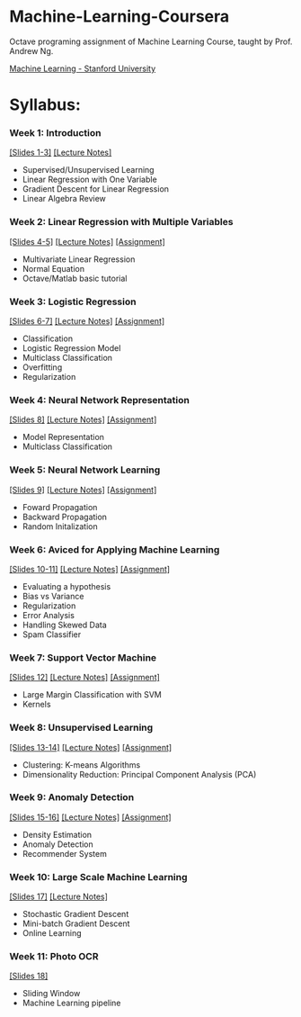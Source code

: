 # Machine-Learning-Coursera
Octave programing assignment of Machine Learning Course, taught by Prof. Andrew Ng.

[Machine Learning - Stanford University](https://www.coursera.org/learn/machine-learning)

# Syllabus:
### Week 1: Introduction
[[Slides 1-3]](https://github.com/quanghuy0497/Machine-Learning-Coursera/tree/main/Slides) 
[[Lecture Notes]](https://github.com/quanghuy0497/Machine-Learning-Coursera/blob/main/Lecture%20Notes/Lecture%20Note%2001.pdf)
- Supervised/Unsupervised Learning
- Linear Regression with One Variable
- Gradient Descent for Linear Regression
- Linear Algebra Review
### Week 2: Linear Regression with Multiple Variables
[[Slides 4-5]](https://github.com/quanghuy0497/Machine-Learning-Coursera/tree/main/Slides) 
[[Lecture Notes]](https://github.com/quanghuy0497/Machine-Learning-Coursera/blob/main/Lecture%20Notes/Lecture%20Note%2002.pdf)
[[Assignment]](https://github.com/quanghuy0497/Machine-Learning-Coursera/tree/main/machine-learning-ex1)
- Multivariate Linear Regression
- Normal Equation
- Octave/Matlab basic tutorial
### Week 3: Logistic Regression
[[Slides 6-7]](https://github.com/quanghuy0497/Machine-Learning-Coursera/tree/main/Slides) 
[[Lecture Notes]](https://github.com/quanghuy0497/Machine-Learning-Coursera/blob/main/Lecture%20Notes/Lecture%20Note%2003.pdf)
[[Assignment]](https://github.com/quanghuy0497/Machine-Learning-Coursera/tree/main/machine-learning-ex2)
- Classification
- Logistic Regression Model
- Multiclass Classification
- Overfitting
- Regularization
### Week 4: Neural Network Representation
[[Slides 8]](https://github.com/quanghuy0497/Machine-Learning-Coursera/blob/main/Slides/Lecture08%20-%20Neural%20Networks%20Representation.pdf) 
[[Lecture Notes]](https://github.com/quanghuy0497/Machine-Learning-Coursera/blob/main/Lecture%20Notes/Lecture%20Note%2004.pdf)
[[Assignment]](https://github.com/quanghuy0497/Machine-Learning-Coursera/tree/main/machine-learning-ex3)
- Model Representation
- Multiclass Classification
### Week 5: Neural Network Learning
[[Slides 9]](https://github.com/quanghuy0497/Machine-Learning-Coursera/blob/main/Slides/Lecture09%20-%20Neural%20Networks%20Learning.pdf) 
[[Lecture Notes]](https://github.com/quanghuy0497/Machine-Learning-Coursera/blob/main/Lecture%20Notes/Lecture%20Note%2005.pdf)
[[Assignment]](https://github.com/quanghuy0497/Machine-Learning-Coursera/tree/main/machine-learning-ex4)
- Foward Propagation
- Backward Propagation
- Random Initalization
### Week 6: Aviced for Applying Machine Learning
[[Slides 10-11]](https://github.com/quanghuy0497/Machine-Learning-Coursera/tree/main/Slides) 
[[Lecture Notes]](https://github.com/quanghuy0497/Machine-Learning-Coursera/blob/main/Lecture%20Notes/Lecture%20Note%2006.pdf)
[[Assignment]](https://github.com/quanghuy0497/Machine-Learning-Coursera/tree/main/machine-learning-ex5)
- Evaluating a hypothesis
- Bias vs Variance
- Regularization
- Error Analysis
- Handling Skewed Data
- Spam Classifier
### Week 7: Support Vector Machine
[[Slides 12]](https://github.com/quanghuy0497/Machine-Learning-Coursera/blob/main/Slides/Lecture12%20-%20SVM.pdf) 
[[Lecture Notes]](https://github.com/quanghuy0497/Machine-Learning-Coursera/blob/main/Lecture%20Notes/Lecture%20Note%2007.pdf)
[[Assignment]](https://github.com/quanghuy0497/Machine-Learning-Coursera/tree/main/machine-learning-ex6)
- Large Margin Classification with SVM
- Kernels
### Week 8: Unsupervised Learning
[[Slides 13-14]](https://github.com/quanghuy0497/Machine-Learning-Coursera/tree/main/Slides)
[[Lecture Notes]](https://github.com/quanghuy0497/Machine-Learning-Coursera/blob/main/Lecture%20Notes/Lecture%20Note%2008.pdf)
[[Assignment]](https://github.com/quanghuy0497/Machine-Learning-Coursera/tree/main/machine-learning-ex7)
- Clustering: K-means Algorithms
- Dimensionality Reduction: Principal Component Analysis (PCA)
### Week 9: Anomaly Detection
[[Slides 15-16]](https://github.com/quanghuy0497/Machine-Learning-Coursera/tree/main/Slides)
[[Lecture Notes]](https://github.com/quanghuy0497/Machine-Learning-Coursera/blob/main/Lecture%20Notes/Lecture%20Note%2009.pdf)
[[Assignment]](https://github.com/quanghuy0497/Machine-Learning-Coursera/tree/main/machine-learning-ex8)
- Density Estimation
- Anomaly Detection
- Recommender System
### Week 10: Large Scale Machine Learning
[[Slides 17]](https://github.com/quanghuy0497/Machine-Learning-Coursera/blob/main/Slides/Lecture17%20-%20Large%20scale%20machine%20learning.pdf)
[[Lecture Notes]](https://github.com/quanghuy0497/Machine-Learning-Coursera/blob/main/Lecture%20Notes/Lecture%20Note%2010.pdf)
- Stochastic Gradient Descent
- Mini-batch Gradient Descent
- Online Learning
### Week 11: Photo OCR
[[Slides 18]](https://github.com/quanghuy0497/Machine-Learning-Coursera/blob/main/Slides/Lecture18%20-%20Photo%20OCR.pdff)
- Sliding Window
- Machine Learning pipeline
